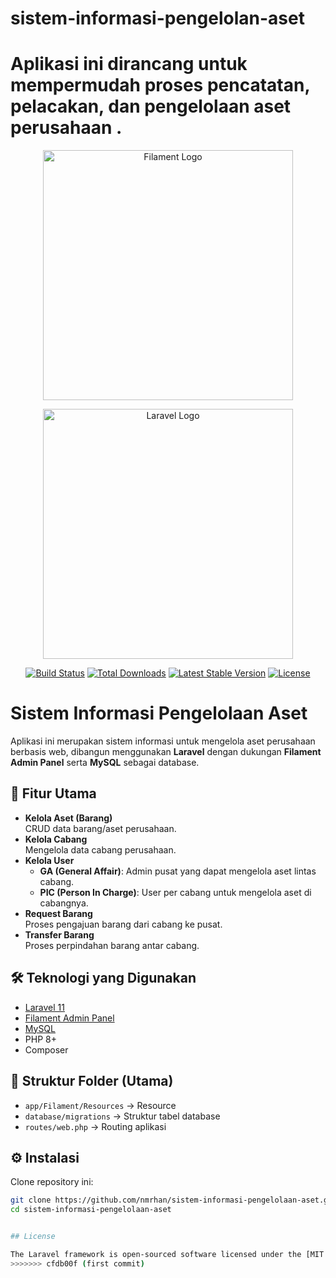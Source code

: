 
# sistem-informasi-pengelolan-aset
  Aplikasi ini dirancang untuk mempermudah proses pencatatan, pelacakan, dan pengelolaan aset perusahaan .
=======

<p align="center"><a href="https://filamentphp.com/" target="_blank"><img src="https://filament.ams3.digitaloceanspaces.com/452/OlHdpiKpFTJK0CHY9pYxNV6aaN7PcW-metaRmlsYW1lbnQgQ291cnNlLnBuZw%3D%3D-.png" width="400" alt="Filament Logo"></a></p>
<p align="center"><a href="https://laravel.com" target="_blank"><img src="https://raw.githubusercontent.com/laravel/art/master/logo-lockup/5%20SVG/2%20CMYK/1%20Full%20Color/laravel-logolockup-cmyk-red.svg" width="400" alt="Laravel Logo"></a></p>

<p align="center">
<a href="https://github.com/laravel/framework/actions"><img src="https://github.com/laravel/framework/workflows/tests/badge.svg" alt="Build Status"></a>
<a href="https://packagist.org/packages/laravel/framework"><img src="https://img.shields.io/packagist/dt/laravel/framework" alt="Total Downloads"></a>
<a href="https://packagist.org/packages/laravel/framework"><img src="https://img.shields.io/packagist/v/laravel/framework" alt="Latest Stable Version"></a>
<a href="https://packagist.org/packages/laravel/framework"><img src="https://img.shields.io/packagist/l/laravel/framework" alt="License"></a>
</p>

# Sistem Informasi Pengelolaan Aset

Aplikasi ini merupakan sistem informasi untuk mengelola aset perusahaan berbasis web, dibangun menggunakan **Laravel** dengan dukungan **Filament Admin Panel** serta **MySQL** sebagai database.

## 🚀 Fitur Utama
- **Kelola Aset (Barang)**  
  CRUD data barang/aset perusahaan.
- **Kelola Cabang**  
  Mengelola data cabang perusahaan.
- **Kelola User**  
  - **GA (General Affair)**: Admin pusat yang dapat mengelola aset lintas cabang.  
  - **PIC (Person In Charge)**: User per cabang untuk mengelola aset di cabangnya.
- **Request Barang**  
  Proses pengajuan barang dari cabang ke pusat.
- **Transfer Barang**  
  Proses perpindahan barang antar cabang.

## 🛠️ Teknologi yang Digunakan
- [Laravel 11](https://laravel.com/)
- [Filament Admin Panel](https://filamentphp.com/)
- [MySQL](https://www.mysql.com/)
- PHP 8+
- Composer

## 📂 Struktur Folder (Utama)
- `app/Filament/Resources` → Resource 
- `database/migrations` → Struktur tabel database
- `routes/web.php` → Routing aplikasi

## ⚙️ Instalasi
Clone repository ini:
   ```bash
   git clone https://github.com/nmrhan/sistem-informasi-pengelolaan-aset.git
   cd sistem-informasi-pengelolaan-aset


## License

The Laravel framework is open-sourced software licensed under the [MIT license](https://opensource.org/licenses/MIT).
>>>>>>> cfdb00f (first commit)
